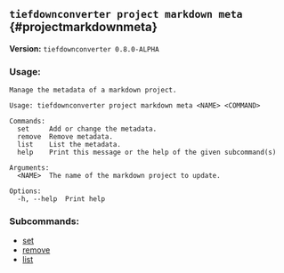## `tiefdownconverter project markdown meta` {#projectmarkdownmeta}

**Version:** `tiefdownconverter 0.8.0-ALPHA`

### Usage:
```
Manage the metadata of a markdown project.

Usage: tiefdownconverter project markdown meta <NAME> <COMMAND>

Commands:
  set     Add or change the metadata.
  remove  Remove metadata.
  list    List the metadata.
  help    Print this message or the help of the given subcommand(s)

Arguments:
  <NAME>  The name of the markdown project to update.

Options:
  -h, --help  Print help
```

### Subcommands:
- [set](#projectmarkdownmetaset)
- [remove](#projectmarkdownmetaremove)
- [list](#projectmarkdownmetalist)

